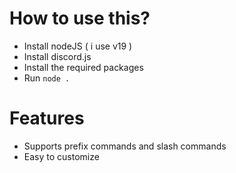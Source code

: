 # How to use this?
- Install nodeJS ( i use v19 )
- Install discord.js
- Install the required packages
- Run `node .` 


# Features
- Supports prefix commands and slash commands
- Easy to customize


